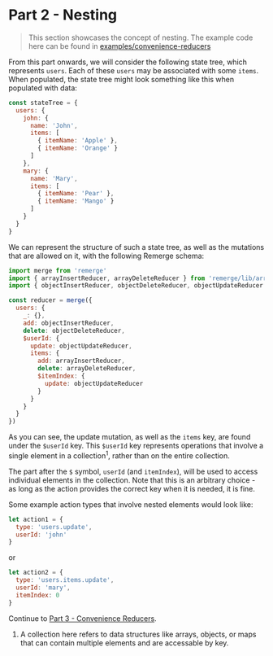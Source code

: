 # Part 2 - Nesting

>This section showcases the concept of nesting. The example code here can be found in [examples/convenience-reducers](../examples/convenience-reducers.js)

From this part onwards, we will consider the following state tree, which represents `users`. Each of these `users` may be associated with some `items`. When populated, the state tree might look something like this when populated with data:

```js
const stateTree = {
  users: {
    john: {
      name: 'John',
      items: [
        { itemName: 'Apple' },
        { itemName: 'Orange' }
      ]
    },
    mary: {
      name: 'Mary',
      items: [
        { itemName: 'Pear' },
        { itemName: 'Mango' }
      ]
    }
  }
}
```

We can represent the structure of such a state tree, as well as the mutations that are allowed on it, with the following Remerge schema:

```js
import merge from 'remerge'
import { arrayInsertReducer, arrayDeleteReducer } from 'remerge/lib/arrayReducers'
import { objectInsertReducer, objectDeleteReducer, objectUpdateReducer } from 'remerge/lib/objectReducers'

const reducer = merge({
  users: {
    _: {},
    add: objectInsertReducer,
    delete: objectDeleteReducer,
    $userId: {
      update: objectUpdateReducer,
      items: {
        add: arrayInsertReducer,
        delete: arrayDeleteReducer,
        $itemIndex: {
          update: objectUpdateReducer
        }
      }
    }
  }
})
```

As you can see, the update mutation, as well as the `items` key, are found under the `$userId` key. This `$userId` key represents operations that involve a single element in a collection<sup>1</sup>, rather than on the entire collection.

The part after the `$` symbol, `userId` (and `itemIndex`), will be used to access individual elements in the collection. Note that this is an arbitrary choice - as long as the action provides the correct key when it is needed, it is fine.

Some example action types that involve nested elements would look like:

```js
let action1 = {
  type: 'users.update',
  userId: 'john'
}
```

or

```js
let action2 = {
  type: 'users.items.update',
  userId: 'mary',
  itemIndex: 0
}
```

Continue to [Part 3 - Convenience Reducers](./3-convenience-reducers.md).

1. A collection here refers to data structures like arrays, objects, or maps that can contain multiple elements and are accessable by key.